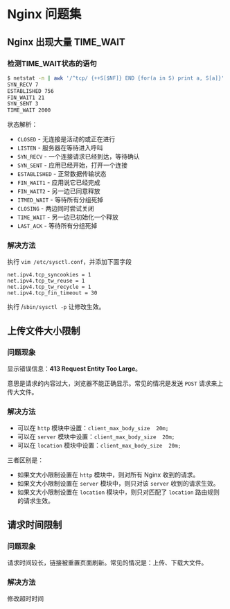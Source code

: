 # Nginx 问题集

## Nginx 出现大量 TIME_WAIT

### 检测TIME_WAIT状态的语句

```bash
$ netstat -n | awk '/^tcp/ {++S[$NF]} END {for(a in S) print a, S[a]}'  
SYN_RECV 7
ESTABLISHED 756
FIN_WAIT1 21
SYN_SENT 3
TIME_WAIT 2000
```

状态解析：

- `CLOSED` - 无连接是活动的或正在进行
- `LISTEN` - 服务器在等待进入呼叫
- `SYN_RECV` - 一个连接请求已经到达，等待确认
- `SYN_SENT` - 应用已经开始，打开一个连接
- `ESTABLISHED` - 正常数据传输状态
- `FIN_WAIT1` - 应用说它已经完成
- `FIN_WAIT2` - 另一边已同意释放
- `ITMED_WAIT` - 等待所有分组死掉
- `CLOSING` - 两边同时尝试关闭
- `TIME_WAIT` - 另一边已初始化一个释放
- `LAST_ACK` - 等待所有分组死掉

### 解决方法

执行 `vim /etc/sysctl.conf`，并添加下面字段

```properties
net.ipv4.tcp_syncookies = 1
net.ipv4.tcp_tw_reuse = 1
net.ipv4.tcp_tw_recycle = 1
net.ipv4.tcp_fin_timeout = 30
```

执行 /`sbin/sysctl -p` 让修改生效。

## 上传文件大小限制

### 问题现象

显示错误信息：**413 Request Entity Too Large**。

意思是请求的内容过大，浏览器不能正确显示。常见的情况是发送 `POST` 请求来上传大文件。

### 解决方法

- 可以在 `http` 模块中设置：`client_max_body_size  20m;`
- 可以在 `server` 模块中设置：`client_max_body_size  20m;`
- 可以在 `location` 模块中设置：`client_max_body_size  20m;`

三者区别是：

- 如果文大小限制设置在 `http` 模块中，则对所有 Nginx 收到的请求。
- 如果文大小限制设置在 `server` 模块中，则只对该 `server` 收到的请求生效。
- 如果文大小限制设置在 `location` 模块中，则只对匹配了 `location` 路由规则的请求生效。

## 请求时间限制

### 问题现象

请求时间较长，链接被重置页面刷新。常见的情况是：上传、下载大文件。

### 解决方法

修改超时时间

